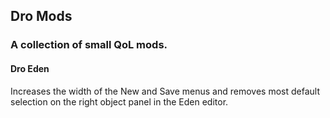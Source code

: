 ## Dro Mods

### A collection of small QoL mods.

#### Dro Eden
Increases the width of the New and Save menus and removes most default selection on the right object panel in the Eden editor.
